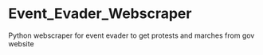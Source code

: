 # Event_Evader_Webscraper
 Python webscraper for event evader to get protests and marches from gov website
